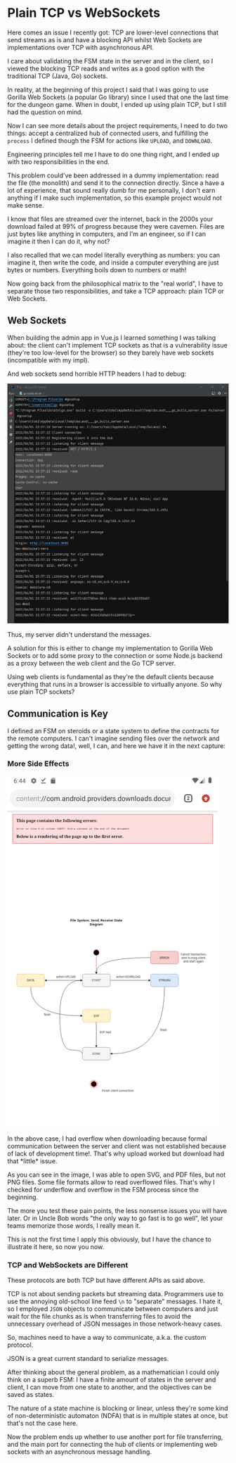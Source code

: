 <!-- Copyright (c) 2022 Tobias Briones. All rights reserved. -->
<!-- SPDX-License-Identifier: BSD-3-Clause -->
<!-- This file is part of https://github.com/tobiasbriones/ep-tcp-file-system -->

# Plain TCP vs WebSockets

Here comes an issue I recently got: TCP are lower-level connections that
send streams as is and have a blocking API whilst Web Sockets are
implementations over TCP with asynchronous API.

I care about validating the FSM state in the server and in the client, so I
viewed the blocking TCP reads and writes as a good option with the
traditional TCP (Java, Go) sockets.

In reality, at the beginning of this project I said that I was going to use
Gorilla Web Sockets (a popular Go library) since I used that one the last
time for the dungeon game. When in doubt, I ended up using plain TCP, but I
still had the question on mind.

Now I can see more details about the project requirements, I need to do two
things: accept a centralized hub of connected users, and fulfilling the
`process` I defined though the FSM for actions like `UPLOAD`, and `DOWNLOAD`.

Engineering principles tell me I have to do one thing right, and I ended up
with two responsibilities in the end.

This problem could've been addressed in a dummy implementation: read the
file (the monolith) and send it to the connection directly. Since a have a
lot of experience, that sound really dumb for me personally, I don't earn
anything if I make such implementation, so this example project would not
make sense.

I know that files are streamed over the internet, back in the 2000s your
download failed at 99% of progress because they were cavemen. Files are just
bytes like anything in computers, and I'm an engineer, so if I can imagine
it then I can do it, why not?

I also recalled that we can model literally everything as numbers: you can
imagine it, then write the code, and inside a computer everything are just
bytes or numbers. Everything boils down to numbers or math!

Now going back from the philosophical matrix to the "real world", I have to
separate those two responsibilities, and take a TCP approach: plain TCP or
Web Sockets.

## Web Sockets

When building the admin app in Vue.js I learned something I was talking
about: the client can't implement TCP sockets as that is a vulnerability
issue (they're too low-level for the browser) so they barely have web
sockets (incompatible with my impl).

And web sockets send horrible HTTP headers I had to debug:

![WS HTTP Header](ws-http-header.png)

Thus, my server didn't understand the messages.

A solution for this is either to change my implementation to Gorilla Web
Sockets or to add some proxy to the connection or some Node.js backend as a
proxy between the web client and the Go TCP server.

Using web clients is fundamental as they're the default clients because
everything that runs in a browser is accessible to virtually anyone. So why
use plain TCP sockets?

## Communication is Key

I defined an FSM on steroids or a state system to define the contracts for
the remote computers. I can't imagine sending files over the network and
getting the wrong data!, well, I can, and here we have it in the next capture:

### More Side Effects

![Download Overflow](download-overflow.png)

In the above case, I had overflow when downloading because formal
communication between the server and client was not established because of
lack of development time!. That's why upload worked but download had that
\*little\* issue.

As you can see in the image, I was able to open SVG, and PDF files, but not
PNG files. Some file formats allow to read overflowed files. That's why I
checked for underflow and overflow in the FSM process since the beginning.

The more you test these pain points, the less nonsense issues you will have
later. Or in Uncle Bob words "the only way to go fast is to go well", let
your teams memorize those words, I really mean it.

This is not the first time I apply this obviously, but I have the chance to
illustrate it here, so now you now.

### TCP and WebSockets are Different

These protocols are both TCP but have different APIs as said above.

TCP is not about sending packets but streaming data. Programmers use to use
the annoying old-school line feed `\n` to "separate" messages. I hate it, so
I employed `JSON` objects to communicate between computers and just wait for
the file chunks as is when transferring files to avoid the unnecessary
overhead of JSON messages in those network-heavy cases.

So, machines need to have a way to communicate, a.k.a. the custom protocol.

JSON is a great current standard to serialize messages.

After thinking about the general problem, as a mathematician I could only
think on a superb FSM: I have a finite amount of states in the server and
client, I can move from one state to another, and the objectives can be
saved as states.

The nature of a state machine is blocking or linear, unless they're some
kind of non-deterministic automaton (NDFA) that is in multiple states at once,
but that's not the case here.

Now the problem ends up whether to use another port for file transferring,
and the main port for connecting the hub of clients or implementing web
sockets with an asynchronous message handling. 
